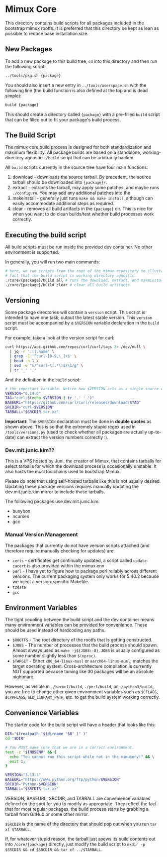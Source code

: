# Mimux Core

This directory contains build scripts for all packages included in the bootstrap
mimux rootfs. It is preferred that this directory be kept as lean as possible to
reduce base installation size.

## New Packages

To add a new package to this build tree, `cd` into this directory
and then run the following script:

```sh
../tools/pkg.sh {package}
```

You should also insert a new entry in `../tools/userspace.sh` with the following
line (the build function is also defined at the top and is dead simple):

```sh
build {package}
```

This should create a directory called `{package}` with a pre-filled `build`
script that can be filled out to fit your package's build process.

## The Build Script

The mimux core build process is designed for both standardization and maximum
flexibility. All package builds are based on a standalone, working-directory
agnostic `./build` script that can be arbitrarily hacked.

All `build` scripts currently in the source tree have four main functions:

1. download - downloads the source tarball. By precedent, the source tarball
  should be downloaded into `{package}/`.
2. extract - extracts the tarball, may apply some patches, and maybe runs
   `./configure`. You may add any additional patches into the 
3. makeinstall - generally just runs `make && make install`, although can easily
   accommodate additional steps as required.
4. clear - removes all build artifacts in the `{package}` dir. This is nice for
   when you want to do clean builds/test whether build processes work correctly.

## Executing the build script

All build scripts must be run inside the provided dev container. No other
environment is supported.

In generally, you will run two main commands:

```sh
# here, we run scripts from the root of the mimux repository to illustrate the
# fact that the build script is working directory agnostic.
./core/{package}/build all # runs the download, extract, and makeinstall functions in succession
./core/{package}/build clear # clear all build artifacts.
```

## Versioning

Some package directories will contain a `version` script. This script is
intended to have one task; output the latest stable version. This `version`
script must be accompanied by a `$VERSION` variable declaration in the
`build` script.

For example, take a look at the version script for curl:

```bash
curl https://api.github.com/repos/curl/curl/tags 2> /dev/null \
  | jq -r '.[].name' \
  | grep -E '^curl-[0-9,\_]+$' \
  | head -n 1 \
  | sed -e "s/^curl-\(.*\)$/\1/g" \
  | tr '_' '.'
```

And the definition in the `build` script:

```bash
# the important variable. Notice how $VERSION acts as a single source of truth.
VERSION="8.14.0"
TAG="curl-$(echo $VERSION | tr '.' '_')"
BASEURL="https://github.com/curl/curl/releases/download/$TAG"
SRCDIR="curl-$VERSION"
TARBALL="$SRCDIR.tar.xz"
```

**Important**: The `$VERSION` declaration must be done in **double quotes** as
shown above. This is so that the extremely stupid regex used in
`/tools/versions.py` (used to check whether all packages are actually
up-to-date) can extract the version numbers correctly :).

### Dev.mit.junic.kim??

This is a VPS hosted by Juni, the creator of Mimux, that contains tarballs for
select tarballs for which the download process is occasionally unstable. It also
hosts the musl toolchains used to bootstrap Mimux.

Please do note that using self-hosted tarballs like this is not usually desired.
Updating these package versions requires manually updating the dev.mit.junic.kim
mirror to include those tarballs.

The following packages use dev.mit.junic.kim:

- busybox
- ncurses
- gcc

### Manual Version Management

The packages that currently do not have version scripts attached (and therefore
require manually checking for updates) are:

- `certs` - certificates get continually updated, a script called `update-cacert`
  is also provided within the mimux env
- `perl` - I have yet to figure how to package perl reliably across different
  versions. The current packaging system only works for 5.40.2 because we inject
  a version-specific Makefile.
- `tzdata`
- `gcc`

## Environment Variables

The tight coupling between the build script and the dev container means many
environment variables can be provided for convenience. These should be used instead
of hardcoding any paths.

- `$ROOTFS` - The root directory of the rootfs that is getting constructed.
- `$JOBS` - The number of processes that the build process should spawn. Almost
  always used as `make -j${JOBS:-8}`. `JOBS` is usually configured as some
  number slightly less than `$(nproc)`.
- `$TARGET` - Either `x86_64-linux-musl` or `aarch64-linux-musl`; matches the
  target operating system. Cross-architecture compilation is currently NOT
  supported because taming like 30 packages will be an absolute nightmare.

However, as visible in `./kernel/build`, `./perl/build`, or `./python3/build`,
you are free to change other given environment variables such as `$CFLAGS`,
`$CPPFLAGS`, `$LD_LIBRARY_PATH`, etc. to get the build system working correctly.

## Convenience Variables

The starter code for the build script will have a header that looks like this:

```sh
DIR="$(realpath "$(dirname "$0" )" )"
cd "$DIR"

# You MUST make sure that we are in a correct environment.
test -z "$INOSENV" && {
  echo "You cannot run this script while not in the mimuxenv!" && \
  exit 1;
}

VERSION="3.13.3"
BASEURL="https://www.python.org/ftp/python/$VERSION"
SRCDIR="Python-$VERSION"
TARBALL="$SRCDIR.tar.xz"
```

VERSION, BASEURL, SRCDIR, and TARBALL are convenience variables defined on the
spot for you to modify as appropriate. They reflect the fact that for most
regular packages, the build process starts by grabbing a tarball from GitHub or
some other mirror.

`$SRCDIR` is the name of the directory that should pop out when you run `tar xf
$TARBALL`.

If, for whatever stupid reason, the tarball just spews its build contents out
into `/core/{package}` directly, just modify the build script to `mkdir -p
$SRCDIR && cd $SRCDIR && tar xf ../$TARBALL`.

